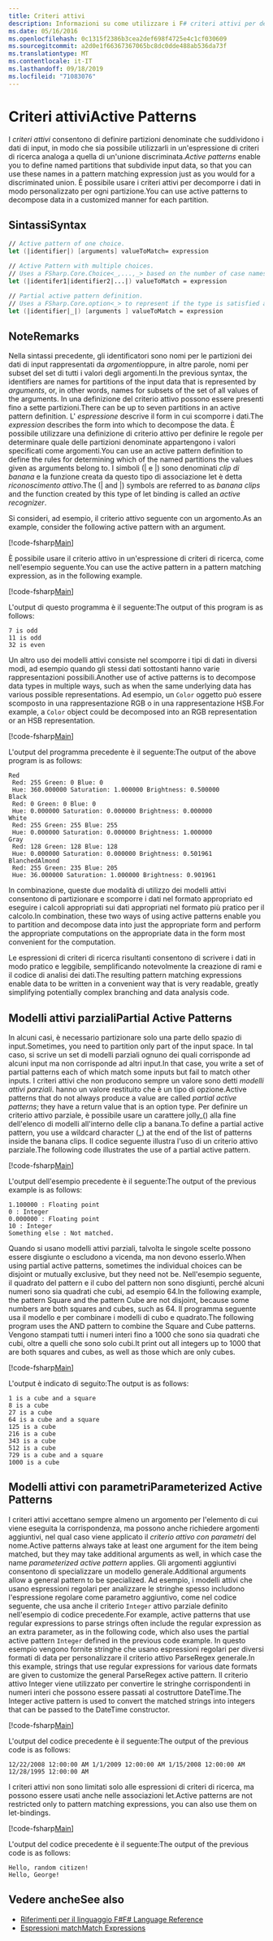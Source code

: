 ```yaml
---
title: Criteri attivi
description: Informazioni su come utilizzare i F# criteri attivi per definire partizioni denominate che suddividono i dati di input nel linguaggio di programmazione.
ms.date: 05/16/2016
ms.openlocfilehash: 0c1315f2386b3cea2def698f4725e4c1cf030609
ms.sourcegitcommit: a2d0e1f66367367065bc8dc0dde488ab536da73f
ms.translationtype: MT
ms.contentlocale: it-IT
ms.lasthandoff: 09/18/2019
ms.locfileid: "71083076"
---
```

# <a name="active-patterns"></a><span data-ttu-id="9a92d-103">Criteri attivi</span><span class="sxs-lookup"><span data-stu-id="9a92d-103">Active Patterns</span></span>

<span data-ttu-id="9a92d-104">I *criteri attivi* consentono di definire partizioni denominate che suddividono i dati di input, in modo che sia possibile utilizzarli in un'espressione di criteri di ricerca analoga a quella di un'unione discriminata.</span><span class="sxs-lookup"><span data-stu-id="9a92d-104">*Active patterns* enable you to define named partitions that subdivide input data, so that you can use these names in a pattern matching expression just as you would for a discriminated union.</span></span> <span data-ttu-id="9a92d-105">È possibile usare i criteri attivi per decomporre i dati in modo personalizzato per ogni partizione.</span><span class="sxs-lookup"><span data-stu-id="9a92d-105">You can use active patterns to decompose data in a customized manner for each partition.</span></span>

## <a name="syntax"></a><span data-ttu-id="9a92d-106">Sintassi</span><span class="sxs-lookup"><span data-stu-id="9a92d-106">Syntax</span></span>

```fsharp
// Active pattern of one choice.
let (|identifier|) [arguments] valueToMatch= expression

// Active Pattern with multiple choices.
// Uses a FSharp.Core.Choice<_,...,_> based on the number of case names. In F#, the limitation n <= 7 applies.
let (|identifer1|identifier2|...|) valueToMatch = expression

// Partial active pattern definition.
// Uses a FSharp.Core.option<_> to represent if the type is satisfied at the call site.
let (|identifier|_|) [arguments ] valueToMatch = expression
```

## <a name="remarks"></a><span data-ttu-id="9a92d-107">Note</span><span class="sxs-lookup"><span data-stu-id="9a92d-107">Remarks</span></span>

<span data-ttu-id="9a92d-108">Nella sintassi precedente, gli identificatori sono nomi per le partizioni dei dati di input rappresentati da *argomenti*oppure, in altre parole, nomi per subset del set di tutti i valori degli argomenti.</span><span class="sxs-lookup"><span data-stu-id="9a92d-108">In the previous syntax, the identifiers are names for partitions of the input data that is represented by *arguments*, or, in other words, names for subsets of the set of all values of the arguments.</span></span> <span data-ttu-id="9a92d-109">In una definizione del criterio attivo possono essere presenti fino a sette partizioni.</span><span class="sxs-lookup"><span data-stu-id="9a92d-109">There can be up to seven partitions in an active pattern definition.</span></span> <span data-ttu-id="9a92d-110">L' *espressione* descrive il form in cui scomporre i dati.</span><span class="sxs-lookup"><span data-stu-id="9a92d-110">The *expression* describes the form into which to decompose the data.</span></span> <span data-ttu-id="9a92d-111">È possibile utilizzare una definizione di criterio attivo per definire le regole per determinare quale delle partizioni denominate appartengono i valori specificati come argomenti.</span><span class="sxs-lookup"><span data-stu-id="9a92d-111">You can use an active pattern definition to define the rules for determining which of the named partitions the values given as arguments belong to.</span></span> <span data-ttu-id="9a92d-112">I simboli (| e |) sono denominati *clip di banana* e la funzione creata da questo tipo di associazione let è detta *riconoscimento attivo*.</span><span class="sxs-lookup"><span data-stu-id="9a92d-112">The (| and |) symbols are referred to as *banana clips* and the function created by this type of let binding is called an *active recognizer*.</span></span>

<span data-ttu-id="9a92d-113">Si consideri, ad esempio, il criterio attivo seguente con un argomento.</span><span class="sxs-lookup"><span data-stu-id="9a92d-113">As an example, consider the following active pattern with an argument.</span></span>

[!code-fsharp[Main](~/samples/snippets/fsharp/lang-ref-2/snippet5001.fs)]

<span data-ttu-id="9a92d-114">È possibile usare il criterio attivo in un'espressione di criteri di ricerca, come nell'esempio seguente.</span><span class="sxs-lookup"><span data-stu-id="9a92d-114">You can use the active pattern in a pattern matching expression, as in the following example.</span></span>

[!code-fsharp[Main](~/samples/snippets/fsharp/lang-ref-2/snippet5002.fs)]

<span data-ttu-id="9a92d-115">L'output di questo programma è il seguente:</span><span class="sxs-lookup"><span data-stu-id="9a92d-115">The output of this program is as follows:</span></span>

```console
7 is odd
11 is odd
32 is even
```

<span data-ttu-id="9a92d-116">Un altro uso dei modelli attivi consiste nel scomporre i tipi di dati in diversi modi, ad esempio quando gli stessi dati sottostanti hanno varie rappresentazioni possibili.</span><span class="sxs-lookup"><span data-stu-id="9a92d-116">Another use of active patterns is to decompose data types in multiple ways, such as when the same underlying data has various possible representations.</span></span> <span data-ttu-id="9a92d-117">Ad esempio, un `Color` oggetto può essere scomposto in una rappresentazione RGB o in una rappresentazione HSB.</span><span class="sxs-lookup"><span data-stu-id="9a92d-117">For example, a `Color` object could be decomposed into an RGB representation or an HSB representation.</span></span>

[!code-fsharp[Main](~/samples/snippets/fsharp/lang-ref-2/snippet5003.fs)]

<span data-ttu-id="9a92d-118">L'output del programma precedente è il seguente:</span><span class="sxs-lookup"><span data-stu-id="9a92d-118">The output of the above program is as follows:</span></span>

```console
Red
 Red: 255 Green: 0 Blue: 0
 Hue: 360.000000 Saturation: 1.000000 Brightness: 0.500000
Black
 Red: 0 Green: 0 Blue: 0
 Hue: 0.000000 Saturation: 0.000000 Brightness: 0.000000
White
 Red: 255 Green: 255 Blue: 255
 Hue: 0.000000 Saturation: 0.000000 Brightness: 1.000000
Gray
 Red: 128 Green: 128 Blue: 128
 Hue: 0.000000 Saturation: 0.000000 Brightness: 0.501961
BlanchedAlmond
 Red: 255 Green: 235 Blue: 205
 Hue: 36.000000 Saturation: 1.000000 Brightness: 0.901961
```

<span data-ttu-id="9a92d-119">In combinazione, queste due modalità di utilizzo dei modelli attivi consentono di partizionare e scomporre i dati nel formato appropriato ed eseguire i calcoli appropriati sui dati appropriati nel formato più pratico per il calcolo.</span><span class="sxs-lookup"><span data-stu-id="9a92d-119">In combination, these two ways of using active patterns enable you to partition and decompose data into just the appropriate form and perform the appropriate computations on the appropriate data in the form most convenient for the computation.</span></span>

<span data-ttu-id="9a92d-120">Le espressioni di criteri di ricerca risultanti consentono di scrivere i dati in modo pratico e leggibile, semplificando notevolmente la creazione di rami e il codice di analisi dei dati.</span><span class="sxs-lookup"><span data-stu-id="9a92d-120">The resulting pattern matching expressions enable data to be written in a convenient way that is very readable, greatly simplifying potentially complex branching and data analysis code.</span></span>

## <a name="partial-active-patterns"></a><span data-ttu-id="9a92d-121">Modelli attivi parziali</span><span class="sxs-lookup"><span data-stu-id="9a92d-121">Partial Active Patterns</span></span>

<span data-ttu-id="9a92d-122">In alcuni casi, è necessario partizionare solo una parte dello spazio di input.</span><span class="sxs-lookup"><span data-stu-id="9a92d-122">Sometimes, you need to partition only part of the input space.</span></span> <span data-ttu-id="9a92d-123">In tal caso, si scrive un set di modelli parziali ognuno dei quali corrisponde ad alcuni input ma non corrisponde ad altri input.</span><span class="sxs-lookup"><span data-stu-id="9a92d-123">In that case, you write a set of partial patterns each of which match some inputs but fail to match other inputs.</span></span> <span data-ttu-id="9a92d-124">I criteri attivi che non producono sempre un valore sono detti *modelli attivi parziali*. hanno un valore restituito che è un tipo di opzione.</span><span class="sxs-lookup"><span data-stu-id="9a92d-124">Active patterns that do not always produce a value are called *partial active patterns*; they have a return value that is an option type.</span></span> <span data-ttu-id="9a92d-125">Per definire un criterio attivo parziale, è possibile usare un carattere jolly\_() alla fine dell'elenco di modelli all'interno delle clip a banana.</span><span class="sxs-lookup"><span data-stu-id="9a92d-125">To define a partial active pattern, you use a wildcard character (\_) at the end of the list of patterns inside the banana clips.</span></span> <span data-ttu-id="9a92d-126">Il codice seguente illustra l'uso di un criterio attivo parziale.</span><span class="sxs-lookup"><span data-stu-id="9a92d-126">The following code illustrates the use of a partial active pattern.</span></span>

[!code-fsharp[Main](~/samples/snippets/fsharp/lang-ref-2/snippet5004.fs)]

<span data-ttu-id="9a92d-127">L'output dell'esempio precedente è il seguente:</span><span class="sxs-lookup"><span data-stu-id="9a92d-127">The output of the previous example is as follows:</span></span>

```console
1.100000 : Floating point
0 : Integer
0.000000 : Floating point
10 : Integer
Something else : Not matched.
```

<span data-ttu-id="9a92d-128">Quando si usano modelli attivi parziali, talvolta le singole scelte possono essere disgiunte o escludono a vicenda, ma non devono esserlo.</span><span class="sxs-lookup"><span data-stu-id="9a92d-128">When using partial active patterns, sometimes the individual choices can be disjoint or mutually exclusive, but they need not be.</span></span> <span data-ttu-id="9a92d-129">Nell'esempio seguente, il quadrato del pattern e il cubo del pattern non sono disgiunti, perché alcuni numeri sono sia quadrati che cubi, ad esempio 64.</span><span class="sxs-lookup"><span data-stu-id="9a92d-129">In the following example, the pattern Square and the pattern Cube are not disjoint, because some numbers are both squares and cubes, such as 64.</span></span> <span data-ttu-id="9a92d-130">Il programma seguente usa il modello e per combinare i modelli di cubo e quadrato.</span><span class="sxs-lookup"><span data-stu-id="9a92d-130">The following program uses the AND pattern to combine the Square and Cube patterns.</span></span> <span data-ttu-id="9a92d-131">Vengono stampati tutti i numeri interi fino a 1000 che sono sia quadrati che cubi, oltre a quelli che sono solo cubi.</span><span class="sxs-lookup"><span data-stu-id="9a92d-131">It print out all integers up to 1000 that are both squares and cubes, as well as those which are only cubes.</span></span> 

[!code-fsharp[Main](~/samples/snippets/fsharp/lang-ref-2/snippet5005.fs)]

<span data-ttu-id="9a92d-132">L'output è indicato di seguito:</span><span class="sxs-lookup"><span data-stu-id="9a92d-132">The output is as follows:</span></span>

```console
1 is a cube and a square
8 is a cube
27 is a cube
64 is a cube and a square
125 is a cube
216 is a cube
343 is a cube
512 is a cube
729 is a cube and a square
1000 is a cube
```

## <a name="parameterized-active-patterns"></a><span data-ttu-id="9a92d-133">Modelli attivi con parametri</span><span class="sxs-lookup"><span data-stu-id="9a92d-133">Parameterized Active Patterns</span></span>

<span data-ttu-id="9a92d-134">I criteri attivi accettano sempre almeno un argomento per l'elemento di cui viene eseguita la corrispondenza, ma possono anche richiedere argomenti aggiuntivi, nel qual caso viene applicato il *criterio attivo con parametri* del nome.</span><span class="sxs-lookup"><span data-stu-id="9a92d-134">Active patterns always take at least one argument for the item being matched, but they may take additional arguments as well, in which case the name *parameterized active pattern* applies.</span></span> <span data-ttu-id="9a92d-135">Gli argomenti aggiuntivi consentono di specializzare un modello generale.</span><span class="sxs-lookup"><span data-stu-id="9a92d-135">Additional arguments allow a general pattern to be specialized.</span></span> <span data-ttu-id="9a92d-136">Ad esempio, i modelli attivi che usano espressioni regolari per analizzare le stringhe spesso includono l'espressione regolare come parametro aggiuntivo, come nel codice seguente, che usa anche il criterio `Integer` attivo parziale definito nell'esempio di codice precedente.</span><span class="sxs-lookup"><span data-stu-id="9a92d-136">For example, active patterns that use regular expressions to parse strings often include the regular expression as an extra parameter, as in the following code, which also uses the partial active pattern `Integer` defined in the previous code example.</span></span> <span data-ttu-id="9a92d-137">In questo esempio vengono fornite stringhe che usano espressioni regolari per diversi formati di data per personalizzare il criterio attivo ParseRegex generale.</span><span class="sxs-lookup"><span data-stu-id="9a92d-137">In this example, strings that use regular expressions for various date formats are given to customize the general ParseRegex active pattern.</span></span> <span data-ttu-id="9a92d-138">Il criterio attivo Integer viene utilizzato per convertire le stringhe corrispondenti in numeri interi che possono essere passati al costruttore DateTime.</span><span class="sxs-lookup"><span data-stu-id="9a92d-138">The Integer active pattern is used to convert the matched strings into integers that can be passed to the DateTime constructor.</span></span>

[!code-fsharp[Main](~/samples/snippets/fsharp/lang-ref-2/snippet5006.fs)]

<span data-ttu-id="9a92d-139">L'output del codice precedente è il seguente:</span><span class="sxs-lookup"><span data-stu-id="9a92d-139">The output of the previous code is as follows:</span></span>

```console
12/22/2008 12:00:00 AM 1/1/2009 12:00:00 AM 1/15/2008 12:00:00 AM 12/28/1995 12:00:00 AM
```

<span data-ttu-id="9a92d-140">I criteri attivi non sono limitati solo alle espressioni di criteri di ricerca, ma possono essere usati anche nelle associazioni let.</span><span class="sxs-lookup"><span data-stu-id="9a92d-140">Active patterns are not restricted only to pattern matching expressions, you can also use them on let-bindings.</span></span>

[!code-fsharp[Main](~/samples/snippets/fsharp/lang-ref-2/snippet5007.fs)]

<span data-ttu-id="9a92d-141">L'output del codice precedente è il seguente:</span><span class="sxs-lookup"><span data-stu-id="9a92d-141">The output of the previous code is as follows:</span></span>

```console
Hello, random citizen!
Hello, George!
```

## <a name="see-also"></a><span data-ttu-id="9a92d-142">Vedere anche</span><span class="sxs-lookup"><span data-stu-id="9a92d-142">See also</span></span>

- [<span data-ttu-id="9a92d-143">Riferimenti per il linguaggio F#</span><span class="sxs-lookup"><span data-stu-id="9a92d-143">F# Language Reference</span></span>](index.md)
- [<span data-ttu-id="9a92d-144">Espressioni match</span><span class="sxs-lookup"><span data-stu-id="9a92d-144">Match Expressions</span></span>](match-expressions.md)
